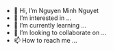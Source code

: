 - 👋 Hi, I’m Nguyen Minh Nguyet
- 👀 I’m interested in ...
- 🌱 I’m currently learning ...
- 💞️ I’m looking to collaborate on ...
- 📫 How to reach me ...

<!---
DA-MinhNguyet/DA-MinhNguyet is a ✨ special ✨ repository because its `README.md` (this file) appears on your GitHub profile.
You can click the Preview link to take a look at your changes.
--->
